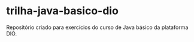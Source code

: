 # trilha-java-basico-dio
Repositório criado para exercícios do curso de Java básico da plataforma DIO.
